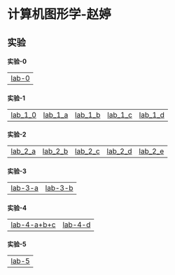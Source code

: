 <html>
<head>

</head>
<h1>计算机图形学-赵婷</h1>
<h2>实验</h2>
<h4>实验-0
  <table>
    <tr>
      <td><a href="lab-0.html">lab-0 </a></td>
    </tr>
  </table>
</h4>
<h4>实验-1 
  <table>
    <tr>
    <td>
      <a href="demol/chap1-demol.html"> lab_1_0</a>
      </td>
      <td>
        <a href="demol/chap.a.demol.html"> lab_1_a</a>
      </td>
      <td>
        <a href="demol/chap.b.demol.html"> lab_1_b</a>
      </td>
      <td>
        <a href="demol/chap.c.demol.html"> lab_1_c</a>
      </td>
      <td>
        <a href="demol/chap.d.demol.html"> lab_1_d</a>
      </td>
    </tr>
  </table>
</h4>
<h4>实验-2
  <table>
    <tr>
      <td>
        <a href="demol/chap.02.a.html"> lab_2_a</a>
      </td>
      <td>
        <a href="demol/chap.02.b.html"> lab_2_b</a>
      </td>
       <td>
        <a href="demol/chap.02.c.html"> lab_2_c</a>
      </td>
      <td>
        <a href="demol/chap.02.d.html"> lab_2_d</a>
      </td>
      <td>
        <a href="demol/chap.02.e.html"> lab_2_e</a>
      </td>
    </tr>
  </table>
</h4>
<h4>实验-3
  <table>
    <tr>
      <td><a href="demol/chap.3.a.html">lab-3-a </a></td>
      <td><a href="demol/chap.3.b.html">lab-3-b</a></td>
    </tr>
  </table>
</h4>
<h4>实验-4
  <table>
    <tr>
      <td><a href="demol/chap.04.a+b+c.html">lab-4-a+b+c </a></td>
      <td><a href="demol/chap.04.d.html">lab-4-d</a></td>
    </tr>
  </table>
</h4>
<h4>实验-5
  <table>
    <tr>
      <td><a href="demol/ch05.html">lab-5 </a>
</td>
    </tr>
  </table>
</h4>
</html>
